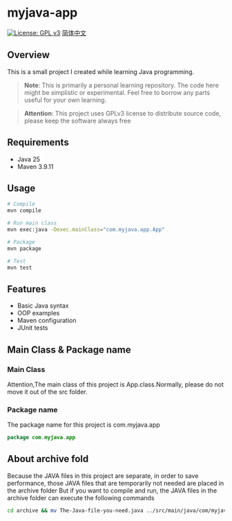 # myjava-app
[![License: GPL v3](https://img.shields.io/badge/License-GPLv3-blue.svg)](https://www.gnu.org/licenses/gpl-3.0)
[简体中文](./README_ZHCN.md)

## Overview
This is a small project I created while learning Java programming.

> **Note**: This is primarily a personal learning repository. The code here might be simplistic or experimental. Feel free to borrow any parts useful for your own learning.



>**Attention**: This project uses GPLv3 license to distribute source code, please keep the software always free


## Requirements
- Java 25
- Maven 3.9.11

## Usage
```bash
# Compile
mvn compile

# Run main class
mvn exec:java -Dexec.mainClass="com.myjava.app.App"

# Package
mvn package

# Test
mvn test
```
## Features
- Basic Java syntax
- OOP examples
- Maven configuration
- JUnit tests

## Main Class & Package name
### Main Class
Attention,The main class of this project is App.class.Normally, please do not move it out of the src folder.
### Package name
The package name for this project is com.myjava.app
```java
package com.myjava.app
```

## About archive fold
Because the JAVA files in this project are separate, in order to save performance, those JAVA files that are temporarily not needed are placed in the archive folder
But if you want to compile and run, the JAVA files in the archive folder can execute the following commands
```bash
cd archive && mv The-Java-file-you-need.java ../src/main/java/com/myjava/app/ && cd .. && mvn compile && mvn package
```

